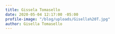 ```yaml
---
title: Gissela Tomasello
date: 2020-05-04 12:17:00 -05:00
profile-image: "/blog/uploads/Gisella%20T.jpg"
author: Gisella Tomasello
---
```


